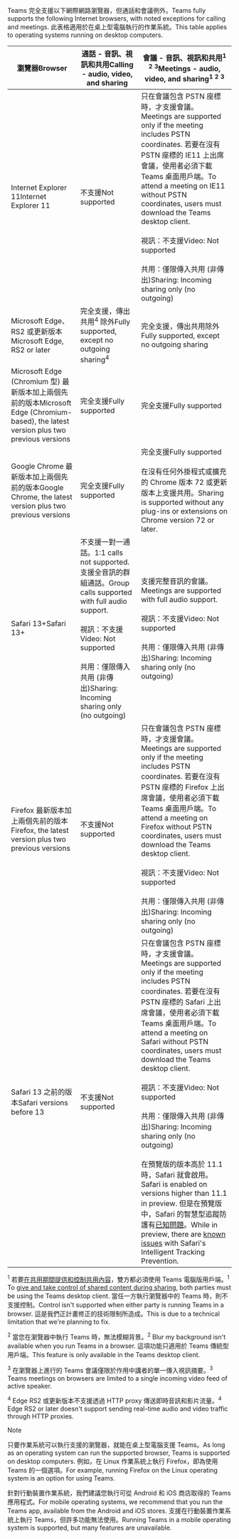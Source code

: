 <span data-ttu-id="315f2-101">Teams 完全支援以下網際網路瀏覽器，但通話和會議例外。</span><span class="sxs-lookup"><span data-stu-id="315f2-101">Teams fully supports the following Internet browsers, with noted exceptions for calling and meetings.</span></span> <span data-ttu-id="315f2-102">此表格適用於在桌上型電腦執行的作業系統。</span><span class="sxs-lookup"><span data-stu-id="315f2-102">This table applies to operating systems running on desktop computers.</span></span> 


|<span data-ttu-id="315f2-103">瀏覽器</span><span class="sxs-lookup"><span data-stu-id="315f2-103">Browser</span></span>  |<span data-ttu-id="315f2-104">通話 - 音訊、視訊和共用</span><span class="sxs-lookup"><span data-stu-id="315f2-104">Calling - audio, video, and sharing</span></span>  |<span data-ttu-id="315f2-105">會議 - 音訊、視訊和共用<sup>1</sup> <sup>2</sup> <sup>3</sup></span><span class="sxs-lookup"><span data-stu-id="315f2-105">Meetings - audio, video, and sharing<sup>1</sup> <sup>2</sup> <sup>3</sup></span></span>  |
|---------|---------|---------|
|<span data-ttu-id="315f2-106">Internet Explorer 11</span><span class="sxs-lookup"><span data-stu-id="315f2-106">Internet Explorer 11</span></span>     |<span data-ttu-id="315f2-107">不支援</span><span class="sxs-lookup"><span data-stu-id="315f2-107">Not supported</span></span>         |<span data-ttu-id="315f2-108">只在會議包含 PSTN 座標時，才支援會議。</span><span class="sxs-lookup"><span data-stu-id="315f2-108">Meetings are supported only if the meeting includes PSTN coordinates.</span></span> <span data-ttu-id="315f2-109">若要在沒有 PSTN 座標的 IE11 上出席會議，使用者必須下載 Teams 桌面用戶端。</span><span class="sxs-lookup"><span data-stu-id="315f2-109">To attend a meeting on IE11 without PSTN coordinates, users must download the Teams desktop client.</span></span><br><br><span data-ttu-id="315f2-110">視訊：不支援</span><span class="sxs-lookup"><span data-stu-id="315f2-110">Video: Not supported</span></span><br><br><span data-ttu-id="315f2-111">共用：僅限傳入共用 (非傳出)</span><span class="sxs-lookup"><span data-stu-id="315f2-111">Sharing: Incoming sharing only (no outgoing)</span></span>     |
|<span data-ttu-id="315f2-112">Microsoft Edge、RS2 或更新版本</span><span class="sxs-lookup"><span data-stu-id="315f2-112">Microsoft Edge, RS2 or later</span></span>     |<span data-ttu-id="315f2-113">完全支援，傳出共用<sup>4</sup> 除外</span><span class="sxs-lookup"><span data-stu-id="315f2-113">Fully supported, except no outgoing sharing<sup>4</sup></span></span>         |<span data-ttu-id="315f2-114">完全支援，傳出共用除外</span><span class="sxs-lookup"><span data-stu-id="315f2-114">Fully supported, except no outgoing sharing</span></span>         |
|<span data-ttu-id="315f2-115">Microsoft Edge (Chromium 型) 最新版本加上兩個先前的版本</span><span class="sxs-lookup"><span data-stu-id="315f2-115">Microsoft Edge (Chromium-based), the latest version plus two previous versions</span></span>     | <span data-ttu-id="315f2-116">完全支援</span><span class="sxs-lookup"><span data-stu-id="315f2-116">Fully supported</span></span>    |<span data-ttu-id="315f2-117">完全支援</span><span class="sxs-lookup"><span data-stu-id="315f2-117">Fully supported</span></span>         |
|<span data-ttu-id="315f2-118">Google Chrome 最新版本加上兩個先前的版本</span><span class="sxs-lookup"><span data-stu-id="315f2-118">Google Chrome, the latest version plus two previous versions</span></span>       |<span data-ttu-id="315f2-119">完全支援</span><span class="sxs-lookup"><span data-stu-id="315f2-119">Fully supported</span></span> |<span data-ttu-id="315f2-120">完全支援</span><span class="sxs-lookup"><span data-stu-id="315f2-120">Fully supported</span></span> <br> <br><span data-ttu-id="315f2-121">在沒有任何外掛程式或擴充的 Chrome 版本 72 或更新版本上支援共用。</span><span class="sxs-lookup"><span data-stu-id="315f2-121">Sharing is supported without any plug-ins or extensions on Chrome version 72 or later.</span></span>       |
|<span data-ttu-id="315f2-122">Safari 13+</span><span class="sxs-lookup"><span data-stu-id="315f2-122">Safari 13+</span></span>     |<span data-ttu-id="315f2-123">不支援一對一通話。</span><span class="sxs-lookup"><span data-stu-id="315f2-123">1:1 calls not supported.</span></span> <span data-ttu-id="315f2-124">支援全音訊的群組通話。</span><span class="sxs-lookup"><span data-stu-id="315f2-124">Group calls supported with full audio support.</span></span><br><br><span data-ttu-id="315f2-125">視訊：不支援</span><span class="sxs-lookup"><span data-stu-id="315f2-125">Video: Not supported</span></span><br><br><span data-ttu-id="315f2-126">共用：僅限傳入共用 (非傳出)</span><span class="sxs-lookup"><span data-stu-id="315f2-126">Sharing: Incoming sharing only (no outgoing)</span></span>         |<span data-ttu-id="315f2-127">支援完整音訊的會議。</span><span class="sxs-lookup"><span data-stu-id="315f2-127">Meetings are supported with full audio support.</span></span><br><br><span data-ttu-id="315f2-128">視訊：不支援</span><span class="sxs-lookup"><span data-stu-id="315f2-128">Video: Not supported</span></span><br><br><span data-ttu-id="315f2-129">共用：僅限傳入共用 (非傳出)</span><span class="sxs-lookup"><span data-stu-id="315f2-129">Sharing: Incoming sharing only (no outgoing)</span></span>     |
|<span data-ttu-id="315f2-130">Firefox 最新版本加上兩個先前的版本</span><span class="sxs-lookup"><span data-stu-id="315f2-130">Firefox, the latest version plus two previous versions</span></span>     |<span data-ttu-id="315f2-131">不支援</span><span class="sxs-lookup"><span data-stu-id="315f2-131">Not supported</span></span>         |<span data-ttu-id="315f2-132">只在會議包含 PSTN 座標時，才支援會議。</span><span class="sxs-lookup"><span data-stu-id="315f2-132">Meetings are supported only if the meeting includes PSTN coordinates.</span></span> <span data-ttu-id="315f2-133">若要在沒有 PSTN 座標的 Firefox 上出席會議，使用者必須下載 Teams 桌面用戶端。</span><span class="sxs-lookup"><span data-stu-id="315f2-133">To attend a meeting on Firefox without PSTN coordinates, users must download the Teams desktop client.</span></span><br><br><span data-ttu-id="315f2-134">視訊：不支援</span><span class="sxs-lookup"><span data-stu-id="315f2-134">Video: Not supported</span></span><br><br><span data-ttu-id="315f2-135">共用：僅限傳入共用 (非傳出)</span><span class="sxs-lookup"><span data-stu-id="315f2-135">Sharing: Incoming sharing only (no outgoing)</span></span>     |
|<span data-ttu-id="315f2-136">Safari 13 之前的版本</span><span class="sxs-lookup"><span data-stu-id="315f2-136">Safari versions before 13</span></span>     | <span data-ttu-id="315f2-137">不支援</span><span class="sxs-lookup"><span data-stu-id="315f2-137">Not supported</span></span>        |<span data-ttu-id="315f2-138">只在會議包含 PSTN 座標時，才支援會議。</span><span class="sxs-lookup"><span data-stu-id="315f2-138">Meetings are supported only if the meeting includes PSTN coordinates.</span></span> <span data-ttu-id="315f2-139">若要在沒有 PSTN 座標的 Safari 上出席會議，使用者必須下載 Teams 桌面用戶端。</span><span class="sxs-lookup"><span data-stu-id="315f2-139">To attend a meeting on Safari without PSTN coordinates, users must download the Teams desktop client.</span></span><br><br><span data-ttu-id="315f2-140">視訊：不支援</span><span class="sxs-lookup"><span data-stu-id="315f2-140">Video: Not supported</span></span><br><br><span data-ttu-id="315f2-141">共用：僅限傳入共用 (非傳出)</span><span class="sxs-lookup"><span data-stu-id="315f2-141">Sharing: Incoming sharing only (no outgoing)</span></span><br><br><span data-ttu-id="315f2-142">在預覽版的版本高於 11.1 時，Safari 就會啟用。</span><span class="sxs-lookup"><span data-stu-id="315f2-142">Safari is enabled on versions higher than 11.1 in preview.</span></span> <span data-ttu-id="315f2-143">但是在預覽版中，Safari 的智慧型追蹤防護有[已知問題](https://support.office.com/article/safari-browser-support-1aac0a7c-35a8-42c1-a7df-f674afe234df)。</span><span class="sxs-lookup"><span data-stu-id="315f2-143">While in preview, there are [known issues](https://support.office.com/article/safari-browser-support-1aac0a7c-35a8-42c1-a7df-f674afe234df) with Safari's Intelligent Tracking Prevention.</span></span>      |

<span data-ttu-id="315f2-144"><sup>1</sup> 若要[在共用期間提供和控制共用內容](../meeting-policies-in-teams.md#allow-a-participant-to-give-or-request-control)，雙方都必須使用 Teams 電腦版用戶端。</span><span class="sxs-lookup"><span data-stu-id="315f2-144"><sup>1</sup> To [give and take control of shared content during sharing](../meeting-policies-in-teams.md#allow-a-participant-to-give-or-request-control), both parties must be using the Teams desktop client.</span></span> <span data-ttu-id="315f2-145">當任一方執行瀏覽器中的 Teams 時，則不支援控制。</span><span class="sxs-lookup"><span data-stu-id="315f2-145">Control isn't supported when either party is running Teams in a browser.</span></span> <span data-ttu-id="315f2-146">這是我們正計畫修正的技術限制所造成。</span><span class="sxs-lookup"><span data-stu-id="315f2-146">This is due to a technical limitation that we're planning to fix.</span></span>

<span data-ttu-id="315f2-147"><sup>2</sup> 當您在瀏覽器中執行 Teams 時，無法模糊背景。</span><span class="sxs-lookup"><span data-stu-id="315f2-147"><sup>2</sup> Blur my background isn't available when you run Teams in a browser.</span></span> <span data-ttu-id="315f2-148">這項功能只適用於 Teams 傳統型用戶端。</span><span class="sxs-lookup"><span data-stu-id="315f2-148">This feature is only available in the Teams desktop client.</span></span>

<span data-ttu-id="315f2-149"><sup>3</sup> 在瀏覽器上進行的 Teams 會議僅限於作用中講者的單一傳入視訊摘要。</span><span class="sxs-lookup"><span data-stu-id="315f2-149"><sup>3</sup> Teams meetings on browsers are limited to a single incoming video feed of active speaker.</span></span>

<span data-ttu-id="315f2-150"><sup>4</sup> Edge RS2 或更新版本不支援透過 HTTP proxy 傳送即時音訊和影片流量。</span><span class="sxs-lookup"><span data-stu-id="315f2-150"><sup>4</sup> Edge RS2 or later doesn't support sending real-time audio and video traffic through HTTP proxies.</span></span>

> [!NOTE]
> <span data-ttu-id="315f2-151">只要作業系統可以執行支援的瀏覽器，就能在桌上型電腦支援 Teams。</span><span class="sxs-lookup"><span data-stu-id="315f2-151">As long as an operating system can run the supported browser, Teams is supported on desktop computers.</span></span> <span data-ttu-id="315f2-152">例如，在 Linux 作業系統上執行 Firefox，即為使用 Teams 的一個選項。</span><span class="sxs-lookup"><span data-stu-id="315f2-152">For example, running Firefox on the Linux operating system is an option for using Teams.</span></span>
>
> <span data-ttu-id="315f2-153">針對行動裝置作業系統，我們建議您執行可從 Android 和 iOS 商店取得的 Teams 應用程式。</span><span class="sxs-lookup"><span data-stu-id="315f2-153">For mobile operating systems, we recommend that you run the Teams app, available from the Android and iOS stores.</span></span> <span data-ttu-id="315f2-154">支援在行動裝置作業系統上執行 Teams，但許多功能無法使用。</span><span class="sxs-lookup"><span data-stu-id="315f2-154">Running Teams in a mobile operating system is supported, but many features are unavailable.</span></span>
